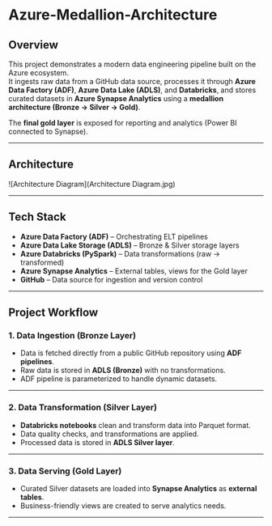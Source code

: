 # Azure-Medallion-Architecture

## **Overview**
This project demonstrates a modern data engineering pipeline built on the Azure ecosystem.  
It ingests raw data from a GitHub data source, processes it through **Azure Data Factory (ADF)**, **Azure Data Lake (ADLS)**, and **Databricks**, and stores curated datasets in **Azure Synapse Analytics** using a **medallion architecture (Bronze → Silver → Gold)**.  

The **final gold layer** is exposed for reporting and analytics (Power BI connected to Synapse).

---

## **Architecture**
![Architecture Diagram](Architecture Diagram.jpg)  

---

## **Tech Stack**
- **Azure Data Factory (ADF)** – Orchestrating ELT pipelines  
- **Azure Data Lake Storage (ADLS)** – Bronze & Silver storage layers  
- **Azure Databricks (PySpark)** – Data transformations (raw → transformed)  
- **Azure Synapse Analytics** – External tables, views for the Gold layer 
- **GitHub** – Data source for ingestion and version control  

---

## **Project Workflow**

### **1. Data Ingestion (Bronze Layer)**
- Data is fetched directly from a public GitHub repository using **ADF pipelines**.
- Raw data is stored in **ADLS (Bronze)** with no transformations.
- ADF pipeline is parameterized to handle dynamic datasets.

---

### **2. Data Transformation (Silver Layer)**
- **Databricks notebooks** clean and transform data into Parquet format.
- Data quality checks, and transformations are applied.
- Processed data is stored in **ADLS Silver layer**.

---

### **3. Data Serving (Gold Layer)**
- Curated Silver datasets are loaded into **Synapse Analytics** as **external tables**.
- Business-friendly views are created to serve analytics needs.

---

